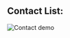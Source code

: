 ## Contact List:
![Contact demo](https://cloud.githubusercontent.com/assets/13219351/26820724/ea8df55e-4ab4-11e7-89db-c21228c1481f.gif)
